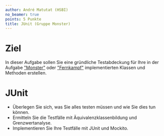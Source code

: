 ```yaml
---
author: André Matutat (HSBI)
no_beamer: true
points: 5 Punkte
title: JUnit (Gruppe Monster)
---
```


# Ziel

In dieser Aufgabe sollen Sie eine gründliche Testabdeckung für Ihre in der Aufgabe ["Monster"](tasknpc-monster.md) oder
["Fernkampf"](tasknpc-fernkampf.md) implementierten Klassen und Methoden erstellen.

# JUnit

-   Überlegen Sie sich, was Sie alles testen müssen und wie Sie dies tun können.
-   Ermitteln Sie die Testfälle mit Äquivalenzklassenbildung und Grenzwertanalyse.
-   Implementieren Sie Ihre Testfälle mit JUnit und Mockito.
